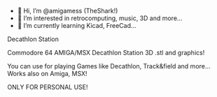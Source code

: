 - 👋 Hi, I’m @amigamess (TheShark!)
- 👀 I’m interested in retrocomputing, music, 3D and more...
- 🌱 I’m currently learning Kicad, FreeCad...

Decathlon Station

Commodore 64 AMIGA/MSX Decathlon Station 3D .stl and graphics!

You can use for playing Games like Decathlon, Track&field and more... Works also on Amiga, MSX!

ONLY FOR PERSONAL USE!  

